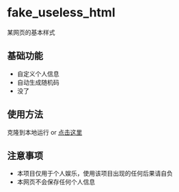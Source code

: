 # fake_useless_html
某网页的基本样式

## 基础功能
* 自定义个人信息
* 自动生成随机码
* 没了

## 使用方法
克隆到本地运行 or [点击这里](www.jnu.edu.cn)

## 注意事项
* 本项目仅用于个人娱乐，使用该项目出现的任何后果请自负
* 本网页不会保存任何个人信息